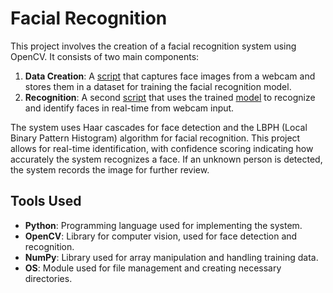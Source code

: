 # Facial Recognition

This project involves the creation of a facial recognition system using OpenCV. It consists of two main components: 

1. **Data Creation**: A [script](https://github.com/nasim-raj-laskar/pyth-30/blob/main/Python%2030/Face-Recognition/create_data.py) that captures face images from a webcam and stores them in a dataset for training the facial recognition model.
2. **Recognition**: A second [script](https://github.com/nasim-raj-laskar/pyth-30/blob/main/Python%2030/Face-Recognition/face_recog.py) that uses the trained [model](https://github.com/nasim-raj-laskar/pyth-30/blob/main/Python%2030/Face-Recognition/haarcascade_frontalface_default.xml) to recognize and identify faces in real-time from webcam input.

The system uses Haar cascades for face detection and the LBPH (Local Binary Pattern Histogram) algorithm for facial recognition. This project allows for real-time identification, with confidence scoring indicating how accurately the system recognizes a face. If an unknown person is detected, the system records the image for further review.

## Tools Used
- **Python**: Programming language used for implementing the system.
- **OpenCV**: Library for computer vision, used for face detection and recognition.
- **NumPy**: Library used for array manipulation and handling training data.
- **OS**: Module used for file management and creating necessary directories.
